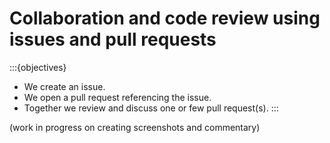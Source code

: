 # Collaboration and code review using issues and pull requests

:::{objectives}
- We create an issue.
- We open a pull request referencing the issue.
- Together we review and discuss one or few pull request(s).
:::

(work in progress on creating screenshots and commentary)
